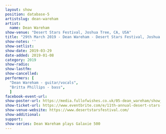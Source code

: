 ```yaml
---
layout: show
position: database-5
artistslug: dean-wareham
artist:
  name: Dean Wareham
show-venue: "Desert Stars Festival, Joshua Tree, CA, USA"
title: "29th March 2019 - Dean Wareham - Desert Stars Festival, Joshua Tree, CA, USA"
show-notes: ''
show-setlist:
show-date: 2019-03-29
date-added: 2019-01-08
category: 2019
show-radio:
show-lastfm:
show-cancelled:
performers: [
  "Dean Wareham - guitar/vocals",
  "Britta Phillips - bass",
  ]
facebook-event-url:
show-poster-url: https://media.fullofwishes.co.uk/05-dean_wareham/show_assets/2019-03-29/2019-03-29-dean-wareham-desert-stars-festival-poster-1.jpg
show-ticket-url: https://www.eventbrite.com/e/11th-annual-desert-stars-w-luna-dean-wareham-performing-galaxy-500-more-march-29th-30th-2019-tickets-54389098257
show-venue-website: https://www.desertstarsfestival.com/
show-additional:
support:
show-series: Dean Wareham plays Galaxie 500
---
```

